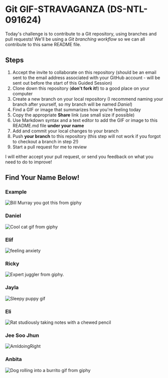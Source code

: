 # Git GIF-STRAVAGANZA (DS-NTL-091624)

Today's challenge is to contribute to a Git repository, using branches and pull requests! We'll be using a *Git branching workflow* so we can all contribute to this same README file.

## Steps

1. Accept the invite to collaborate on this repository (should be an email sent to the email address associated with your GitHub account - will be sent out before the start of this Guided Session)
2. Clone down this repository (**don't fork it!**) to a good place on your computer
3. Create a new branch on your local repository (I recommend naming your branch after yourself, so my branch will be named _Daniel_)
4. Find a GIF or image that summarizes how you're feeling today
5. Copy the appropriate **Share** link (use small size if possible)
5. Use Markdown syntax and a text editor to add the GIF or image to this README.md file **under your name**
6. Add and commit your local changes to your branch
7. Push **your branch** to this repository (this step will not work if you forgot to checkout a branch in step 2!)
8. Start a pull request for me to review

I will either accept your pull request, or send you feedback on what you need to do to improve!

## Find Your Name Below!

### Example

![Bill Murray you got this from giphy](https://media.giphy.com/media/11F0d3IVhQbreE/giphy.gif)

### Daniel

![Cool cat gif from giphy](https://i.giphy.com/media/v1.Y2lkPTc5MGI3NjExc3h2aDk1cGdnaHd1YXFkZXIxcmE2eW0xYm1iYzd4aXJ1Y2YzMG4wcCZlcD12MV9pbnRlcm5hbF9naWZfYnlfaWQmY3Q9Zw/ule4vhcY1xEKQ/giphy-downsized.gif)

### Elif 

![feeling anxiety](https://i.giphy.com/media/v1.Y2lkPTc5MGI3NjExdzRhOWhuN3FvNXE1N291cXhhY20yOXZuY2VpcGMwdWJjODhwbm96YSZlcD12MV9pbnRlcm5hbF9naWZfYnlfaWQmY3Q9Zw/4yr51JxjJV8wAMBcAu/giphy.gif)

### Ricky
![Expert juggler from giphy.](https://i.giphy.com/media/v1.Y2lkPTc5MGI3NjExMTJlOWV6bGVocTd5dmw2eGU4N2tzOXowNm5kNDV1dWR0ODBzMjRueSZlcD12MV9pbnRlcm5hbF9naWZfYnlfaWQmY3Q9Zw/C9LII4ylmquoQQ4SkC/giphy-downsized.gif)


### Jayla

![Sleepy puppy gif](https://i.giphy.com/media/v1.Y2lkPTc5MGI3NjExYnRwamJ2M2RpZ3F6dDIwYjhmMjI5NmdmMG5yaGY4emN2M2VjMHdvbSZlcD12MV9pbnRlcm5hbF9naWZfYnlfaWQmY3Q9Zw/ZGsRJ0iOIT3AwupG69/giphy-downsized.gif)

### Eli
![Rat studiously taking notes with a chewed pencil](https://i.giphy.com/media/v1.Y2lkPTc5MGI3NjExa3U5em55cXJ4ZzB5Z2x0dXo1emkxOWVqeWRyODFuanY2MmVrYmR3dSZlcD12MV9pbnRlcm5hbF9naWZfYnlfaWQmY3Q9Zw/xFnxVuOe6jAbqgy9uR/giphy.gif)


### Jee Soo Jhun
![AmIdoingRight](https://i.giphy.com/media/v1.Y2lkPTc5MGI3NjExZzVmeHNlMG14cDI5ZXpjbGRtaXA5dGhyeDEyaXpyeHZhZHhvZGVxciZlcD12MV9pbnRlcm5hbF9naWZfYnlfaWQmY3Q9Zw/VbAFrrDVGAvZu/giphy-downsized.gif)



### Anbita
![Dog rolling into a burrito gif from giphy](https://i.giphy.com/media/v1.Y2lkPTc5MGI3NjExcGdxcHJ1cjFwMGc0ejN1eWZ5M3E0NXMwcDNyazVmdjNoY3dpbGl0YyZlcD12MV9pbnRlcm5hbF9naWZfYnlfaWQmY3Q9Zw/101kC6OJncUhi0/giphy.gif)

